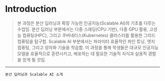 # Introduction

> 본 과정은 분산 딥러닝과 확장 가능한 인공지능(Scalable AI)의 기초를 다루는 수업임. 분산 딥러닝 부분에서는 다중 스레딩(CPU 기반), 다중 GPU 활용, 고성능 컴퓨팅(HPC), 그리고 쿠버네티스(Kubernetes) 클러스터를 활용한 그리드 컴퓨팅을 탐구함. Scalable AI 부분에서는 파라미터 효율적인 파인 튜닝, 엣지 컴퓨팅, 그리고 양자화 기술을 학습함. 이 과정을 통해 학생들은 대규모 인공지능 모델을 효율적으로 훈련시키고, 배포하는 데 필요한 기술적 지식과 실용적 경험을 얻게 될 것임.

---

```
분산 딥러닝과 Scalable AI 소개


```

